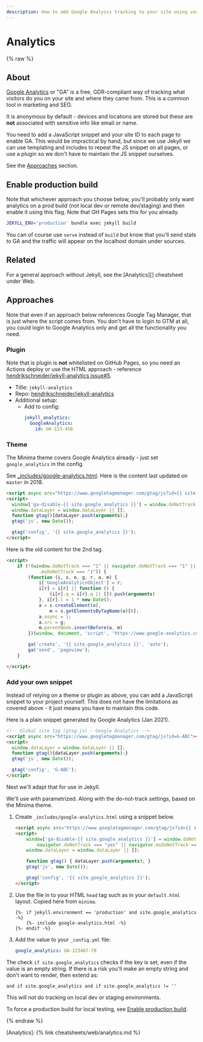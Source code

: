 ```yaml
---
description: How to add Google Analyics tracking to your site using various approaches
---
```

# Analytics


{% raw %}

## About

[Google Analytics](https://analytics.google.com) or "GA" is a free, GDR-compliant way of tracking what visitors do you on your site and where they came from. This is a common tool in marketing and SEO.

It is anonymous by default - devices and locations are stored but these are **not** associated with sensitive info like email or name.

You need to add a JavaScript snippet and your site ID to each page to enable GA. This would be impractical by hand, but since we use Jekyll we can use templating and includes to repeat the JS snippet on all pages, or use a plugin so we don't have to maintain the JS snippet ourselves.

See the [Approaches](#approaches) section.


## Enable production build

Note that whichever approach you choose below, you'll probably only want analytics on a prod build (not local dev or remote dev/staging) and then enable it using this flag. Note that GH Pages sets this for you already.

```sh
JEKYLL_ENV='production' bundle exec jekyll build
```

You can of course use `serve` instead of `build` but know that you'll send stats to GA and the traffic will appear on the localhost domain under sources.


## Related

For a general approach without Jekyll, see the [Analytics][] cheatsheet under Web.


## Approaches

Note that even if an approach below references Google Tag Manager, that is just where the script comes from. You don't have to login to GTM at all, you could login to Google Analytics only and get all the functionality you need.

### Plugin

Note that is plugin is **not** whitelisted on GitHub Pages, so you need an Actions deploy or use the HTML approach - reference [hendrikschneider/jekyll-analytics issue#5](https://github.com/hendrikschneider/jekyll-analytics/issues/5).

- Title: `jekyll-analytics`
- Repo: [hendrikschneider/jekyll-analytics](https://github.com/hendrikschneider/jekyll-analytics)
- Additional setup:
    - Add to config:
        ```yaml
        jekyll_analytics:
          GoogleAnalytics:
            id: UA-123-456
        ```

### Theme

The Minima theme covers Google Analytics already - just set `google_analytics` in the config.

See [\_includes/google-analytics.html](https://github.com/jekyll/minima/blob/master/_includes/google-analytics.html). Here is the content last updated on `master` in 2018.

```html
<script async src="https://www.googletagmanager.com/gtag/js?id={{ site.google_analytics }}"></script>
<script>
  window['ga-disable-{{ site.google_analytics }}'] = window.doNotTrack === "1" || navigator.doNotTrack === "1" || navigator.doNotTrack === "yes" || navigator.msDoNotTrack === "1";
  window.dataLayer = window.dataLayer || [];
  function gtag(){dataLayer.push(arguments);}
  gtag('js', new Date());

  gtag('config', '{{ site.google_analytics }}');
</script>
```

Here is the old content for the 2nd tag.

```html
<script>
    if (!(window.doNotTrack === "1" || navigator.doNotTrack === "1" || navigator.doNotTrack === "yes" || navigator
            .msDoNotTrack === "1")) {
        (function (i, s, o, g, r, a, m) {
            i['GoogleAnalyticsObject'] = r;
            i[r] = i[r] || function () {
                (i[r].q = i[r].q || []).push(arguments)
            }, i[r].l = 1 * new Date();
            a = s.createElement(o),
                m = s.getElementsByTagName(o)[0];
            a.async = 1;
            a.src = g;
            m.parentNode.insertBefore(a, m)
        })(window, document, 'script', 'https://www.google-analytics.com/analytics.js', 'ga');

        ga('create', '{{ site.google_analytics }}', 'auto');
        ga('send', 'pageview');
    }

</script>
```


### Add your own snippet

Instead of relying on a theme or plugin as above, you can add a JavaScript snippet to your project yourself. This does not have the limitations as covered above - it just means you have to maintain this code.

Here is a plain snippet generated by Google Analytics (Jan 2021).

```html
<!-- Global site tag (gtag.js) - Google Analytics -->
<script async src="https://www.googletagmanager.com/gtag/js?id=G-ABC"></script>
<script>
  window.dataLayer = window.dataLayer || [];
  function gtag(){dataLayer.push(arguments);}
  gtag('js', new Date());

  gtag('config', 'G-ABC');
</script>
```

Next we'll adapt that for use in Jekyll.

We'll use with parametrized. Along with the do-not-track settings, based on the Minima theme.

1. Create `_includes/google-analytics.html` using a snippet below.
    ```html
    <script async src="https://www.googletagmanager.com/gtag/js?id={{ site.google_analytics }}"></script>
    <script>
        window['ga-disable-{{ site.google_analytics }}'] = window.doNotTrack === "1" || navigator.doNotTrack === "1" ||
            navigator.doNotTrack === "yes" || navigator.msDoNotTrack === "1";
        window.dataLayer = window.dataLayer || [];

        function gtag() { dataLayer.push(arguments); }
        gtag('js', new Date());

        gtag('config', '{{ site.google_analytics }}');
    </script>
    ```
2. Use the file in to your HTML `head` tag such as in your `default.html` layout. Copied here from `minima`.
    ```liquid
    {%- if jekyll.environment == 'production' and site.google_analytics -%}
        {%- include google-analytics.html -%}
    {%- endif -%}
    ```
3. Add the value to your `_config.yml` file:
    ```yaml
    google_analytics: UA-123467-78
    ```

The check `if site.google_analytics` checks if the key is set, even if the value is an empty string. If there is a risk you'll make an empty string and don't want to render, then extend as:

```liquid
and if site.google_analytics and if site.google_analytics != ''
```

This will not do tracking on local dev or staging environments.

To force a production build for local testing, see [Enable production build](#enable-production-build).

{% endraw %}

[Analytics]: {% link cheatsheets/web/analytics.md %}
